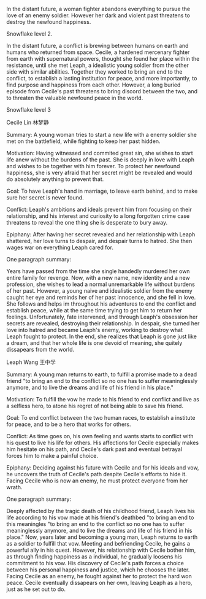 In the distant future, a woman fighter abandons everything to pursue the love of an enemy soldier. However her dark and violent past threatens to destroy the newfound happiness.

Snowflake level 2. 

In the distant future, a conflict is brewing between humans on earth and humans who returned from space. Cecile, a hardened mercenary fighter from earth with supernatural powers, thought she found her place within the resistance, until she met Leaph, a idealistic young soldier from the other side with similar abilities. Together they worked to bring an end to the conflict, to establish a lasting institution for peace, and more importantly, to find purpose and happiness from each other. However, a long buried episode from Cecile's past threatens to bring discord between the two, and to threaten the valuable newfound peace in the world. 

Snowflake level 3 

Cecile Lin
林梦静

Summary: A young woman tries to start a new life with a enemy soldier she met on the battlefield, while fighting to keep her past hidden. 

Motivation: Having witnessed and commited great sin, she wishes to start life anew without the burdens of the past. She is deeply in love with Leaph and wishes to be together with him forever. To protect her newfound happiness, she is very afraid that her secret might be revealed and would do absolutely anything to prevent that. 

Goal: To have Leaph's  hand in marriage, to leave earth behind, and to make sure her secret is never found. 

Conflict: Leaph's ambitions and ideals prevent him from focusing on their relationship, and his interest and curiosity to a long forgotten crime case threatens to reveal the one thing she is desperate to bury away. 

Epiphany: After having her secret revealed and her relationship with Leaph shattered, her love turns to despair, and despair turns to hatred. She then wages war on everything Leaph cared for. 

One paragraph summary:

Years have passed from the time she single handedly murdered her own entire family for revenge. Now, with a new name, new identity and a new profession, she wishes to lead a normal unremarkable life without burdens of her past. However, a young naive and idealistic soldier from the enemy caught her eye and reminds her of her past innocence, and she fell in love. She follows and helps im throughout his adventures to end the conflict and establish peace, while at the same time trying to get him to return her feelings. Unfortunately, fate intervened, and through Leaph's obsession her secrets are revealed, destroying their relationship. In despair, she turned her love into hatred and became Leaph's enemy, working to destroy what Leaph fought to protect. In the end, she realizes that Leaph is gone just like a dream, and that her whole life is one devoid of meaning, she quitely dissapears from the world. 

Leaph Wang
王中孚

Summary: A young man returns to earth, to fulfill a promise made to a dead friend "to bring an end to the conflict so no one has to suffer meaninglessly anymore, and to live the dreams and life of his friend in his place."

Motivation: To fulfill the vow he made to his friend to end conflict and live as a selfless hero, to atone his regret of not being able to save his friend. 

Goal: To end conflict between the two human races, to establish a institute for peace, and to be a hero that works for others. 

Conflict: As time goes on, his own feeling and wants starts to conflict with his quest to live his life for others. His affections for Cecile especially makes him hesitate on his path, and Cecile's dark past and eventual betrayal forces him to make a painful choice.

Epiphany: Deciding against his future with Cecile and for his ideals and vow, he uncovers the truth of Cecile's path despite Cecile's efforts to hide it. Facing Cecile who is now an enemy, he must protect everyone from her wrath. 

One paragraph summary:

Deeply affected by the tragic death of his childhood friend, Leaph lives his life according to his vow made at his friend's deathbed "to bring an end to this meaningles "to bring an end to the conflict so no one has to suffer meaninglessly anymore, and to live the dreams and life of his friend in his place." Now, years later and becoming a young man, Leaph returns to earth as a soldier to fulfill that vow. Meeting and befriending Cecile, he gains a powerful ally in his quest. However, his relationship with Cecile bother him, as through finding happiness as a individual, he gradually loosens his commitment to his vow. His discovery of Cecile's path forces a choice between his personal happiness and justice, which he chooses the later. Facing Cecile as an enemy, he fought against her to protect the hard won peace. Cecile eventually dissapears on her own, leaving Leaph as a hero, just as he set out to do. 






           
